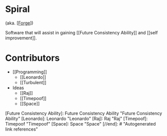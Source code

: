 # Spiral 

(aka. [[Forge]])

Software that will assist in gaining [[Future Consistency Ability]] and [[self improvement]].

# Contributors
- [[Programming]]
  - [[Leonardo]]
  - [[Turbulent]]
- Ideas
  - [[Raj]]
  - [[Timepoof]]
  - [[Space]]




[//begin]: # "Autogenerated link references for markdown compatibility"
[Forge]: Forge "Forge"
[Future Consistency Ability]: Future Consistency Ability "Future Consistency Ability"
[Leonardo]: Leonardo "Leonardo"
[Raj]: Raj "Raj"
[Timepoof]: Timepoof "Timepoof"
[Space]: Space "Space"
[//end]: # "Autogenerated link references"